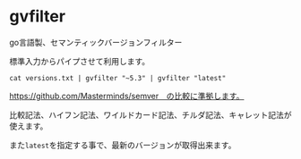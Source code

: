 # gvfilter
go言語製、セマンティックバージョンフィルター

標準入力からパイプさせて利用します。

```shell
cat versions.txt | gvfilter "~5.3" | gvfilter "latest"
```

https://github.com/Masterminds/semver　の比較に準拠します。

比較記法、ハイフン記法、ワイルドカード記法、チルダ記法、キャレット記法が使えます。

また```latest```を指定する事で、最新のバージョンが取得出来ます。